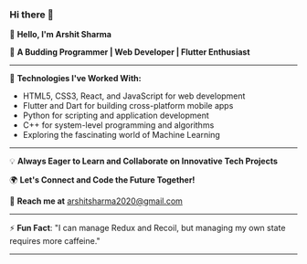 ### Hi there 👋

👋 **Hello, I'm Arshit Sharma**

🌱 **A Budding Programmer | Web Developer | Flutter Enthusiast**

---

💼 **Technologies I've Worked With:**
- HTML5, CSS3, React, and JavaScript for web development
- Flutter and Dart for building cross-platform mobile apps
- Python for scripting and application development
- C++ for system-level programming and algorithms
- Exploring the fascinating world of Machine Learning

---

💡 **Always Eager to Learn and Collaborate on Innovative Tech Projects**

🌍 **Let's Connect and Code the Future Together!**

📧 **Reach me at** [arshitsharma2020@gmail.com](mailto:arshitsharma2020@gmail.com)

---

⚡ **Fun Fact**: "I can manage Redux and Recoil, but managing my own state requires more caffeine."

---
